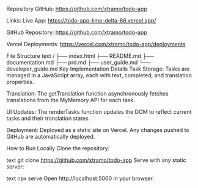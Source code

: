 Repository
GitHub:
https://github.com/xtramo/todo-app

Links:
Live App:
https://todo-app-lime-delta-86.vercel.app/

GitHub Repository:
https://github.com/xtramo/todo-app

Vercel Deployments:
https://vercel.com/xtramo/todo-app/deployments

File Structure
text
/
├── index.html
├── README.md
├── documentation.md
├── prd.md
├── user_guide.md
└── developer_guide.md
Key Implementation Details
Task Storage:
Tasks are managed in a JavaScript array, each with text, completed, and translation properties.

Translation:
The getTranslation function asynchronously fetches translations from the MyMemory API for each task.

UI Updates:
The renderTasks function updates the DOM to reflect current tasks and their translation states.

Deployment:
Deployed as a static site on Vercel. Any changes pushed to GitHub are automatically deployed.

How to Run Locally
Clone the repository:

text
git clone https://github.com/xtramo/todo-app
Serve with any static server:

text
npx serve
Open http://localhost:5000 in your browser.
